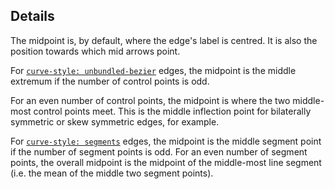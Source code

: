 ## Details

The midpoint is, by default, where the edge's label is centred. It is also the position towards which mid arrows point.

For [`curve-style: unbundled-bezier`](#style/unbundled-bezier-edges) edges, the midpoint is the middle extremum if the number of control points is odd.

For an even number of control points, the midpoint is where the two middle-most control points meet.  This is the middle inflection point for bilaterally symmetric or skew symmetric edges, for example.

For [`curve-style: segments`](#style/segments-edges) edges, the midpoint is the middle segment point if the number of segment points is odd.  For an even number of segment points, the overall midpoint is the midpoint of the middle-most line segment (i.e. the mean of the middle two segment points).
